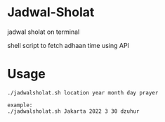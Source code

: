# Jadwal-Sholat
 jadwal sholat on terminal 

shell script to fetch adhaan time using API 

# Usage 

```
./jadwalsholat.sh location year month day prayer 

example: 
./jadwalsholat.sh Jakarta 2022 3 30 dzuhur
```
